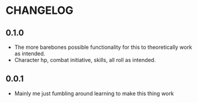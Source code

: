 # CHANGELOG

## 0.1.0
- The more barebones possible functionality for this to theoretically work as intended.
- Character hp, combat initiative, skills, all roll as intended.

## 0.0.1

- Mainly me just fumbling around learning to make this thing work
